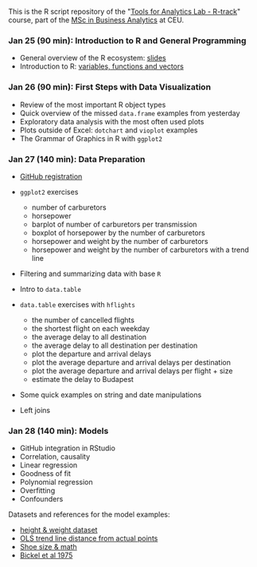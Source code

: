 This is the R script repository of the "[Tools for Analytics Lab - R-track](http://economics.ceu.edu/courses/1-tools-analytics-lab-r-track)" course, part of the [MSc in Business Analytics](http://business.ceu.edu/msc-in-business-analytics) at CEU.

### Jan 25 (90 min): Introduction to R and General Programming

* General overview of the R ecosystem: [slides](http://bit.ly/CEU-R-1)
* Introduction to R: [variables, functions and vectors](https://github.com/daroczig/CEU-R-lab/blob/master/1.R)

### Jan 26 (90 min): First Steps with Data Visualization

* Review of the most important R object types
* Quick overview of the missed `data.frame` examples from yesterday
* Exploratory data analysis with the most often used plots
* Plots outside of Excel: `dotchart` and `vioplot` examples
* The Grammar of Graphics in R with `ggplot2`

### Jan 27 (140 min): Data Preparation

* [GitHub registration](https://github.com/join)

* `ggplot2` exercises
    * number of carburetors
    * horsepower
    * barplot of number of carburetors per transmission
    * boxplot of horsepower by the number of carburetors
    * horsepower and weight by the number of carburetors
    * horsepower and weight by the number of carburetors with a trend line

* Filtering and summarizing data with base `R`
* Intro to `data.table`
* `data.table` exercises with `hflights`
    * the number of cancelled flights
    * the shortest flight on each weekday
    * the average delay to all destination
    * the average delay to all destination per destination
    * plot the departure and arrival delays
    * plot the average departure and arrival delays per destination
    * plot the average departure and arrival delays per flight + size
    * estimate the delay to Budapest

* Some quick examples on string and date manipulations
* Left joins

### Jan 28 (140 min): Models

* GitHub integration in RStudio
* Correlation, causality
* Linear regression
* Goodness of fit
* Polynomial regression
* Overfitting
* Confounders

Datasets and references for the model examples:
* [height & weight dataset](http://bit.ly/BudapestBI-R-csv)
* [OLS trend line distance from actual points](http://psycho.unideb.hu/statisztika/pages/interaktiv.html)
* [Shoe size & math](http://bit.ly/math_and_shoes)
* [Bickel et al 1975](http://bit.ly/bickel-1975)
